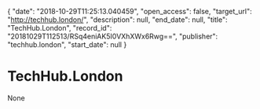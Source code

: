 {
  "date": "2018-10-29T11:25:13.040459", 
  "open_access": false, 
  "target_url": "http://techhub.london/", 
  "description": null, 
  "end_date": null, 
  "title": "TechHub.London", 
  "record_id": "20181029T112513/RSq4eniAK5I0VXhXWx6Rwg==", 
  "publisher": "techhub.london", 
  "start_date": null
}

# TechHub.London

None